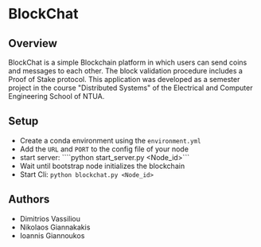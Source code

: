 # BlockChat

## Overview

BlockChat is a simple Blockchain platform in which users can send coins and messages to each other. The block validation procedure includes a Proof of Stake protocol. This application was developed as a semester project in the course "Distributed Systems" of the Electrical and Computer Engineering School of NTUA.

## Setup 

- Create a conda environment using the ```environment.yml```
- Add the ```URL``` and ```PORT``` to the config file of your node
- start server: ````python start_server.py <Node_id>```
- Wait until bootstrap node initializes the blockchain
- Start Cli: ```python blockchat.py <Node_id>```

## Authors

- Dimitrios Vassiliou
- Nikolaos Giannakakis
- Ioannis Giannoukos

